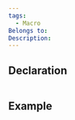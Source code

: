```yaml
---
tags:
  - Macro
Belongs to: 
Description:
---
```


## Declaration

```cpp

```

## Example

```cpp
```
